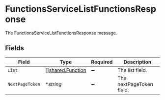 # FunctionsServiceListFunctionsResponse

The FunctionsServiceListFunctionsResponse message.


## Fields

| Field                                                       | Type                                                        | Required                                                    | Description                                                 |
| ----------------------------------------------------------- | ----------------------------------------------------------- | ----------------------------------------------------------- | ----------------------------------------------------------- |
| `List`                                                      | [][shared.Function](../../../pkg/models/shared/function.md) | :heavy_minus_sign:                                          | The list field.                                             |
| `NextPageToken`                                             | **string*                                                   | :heavy_minus_sign:                                          | The nextPageToken field.                                    |